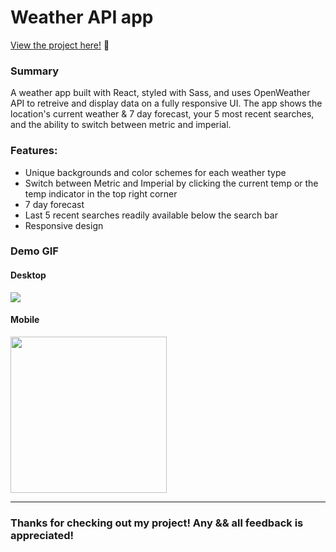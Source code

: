 # Weather API app


<p><a href="https://kfig21.github.io/weather_api_react/" target="_blank" rel="noopener noreferrer">View the project here!</a> 👀</p>

<h3>Summary</h3>
<p>A weather app built with React, styled with Sass, and uses OpenWeather API to retreive and display data on a fully responsive UI. The app shows the location's current weather & 7 day forecast, your 5 most recent searches, and the ability to switch between metric and imperial.</p>

<h3>Features:</h3>

- Unique backgrounds and color schemes for each weather type
- Switch between Metric and Imperial by clicking the current temp or the temp indicator in the top right corner
- 7 day forecast
- Last 5 recent searches readily available below the search bar
- Responsive design

<h3>Demo GIF</h3>

<h4>Desktop</h4>

![](demo.gif)

<h4>Mobile</h4>

<img src="demoMobile.gif" width="250"/>

-----------------------------

<h3>Thanks for checking out my project! Any && all feedback is appreciated!</h3>
